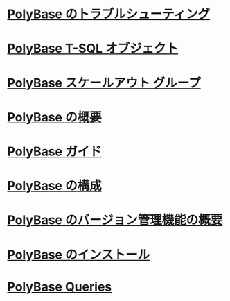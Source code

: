 # [PolyBase のトラブルシューティング](polybase-troubleshooting.md)
# [PolyBase T-SQL オブジェクト](polybase-t-sql-objects.md)
# [PolyBase スケールアウト グループ](polybase-scale-out-groups.md)
# [PolyBase の概要](get-started-with-polybase.md)
# [PolyBase ガイド](polybase-guide.md)
# [PolyBase の構成](polybase-configuration.md)
# [PolyBase のバージョン管理機能の概要](polybase-versioned-feature-summary.md)
# [PolyBase のインストール](polybase-installation.md)
# [PolyBase Queries](polybase-queries.md)
